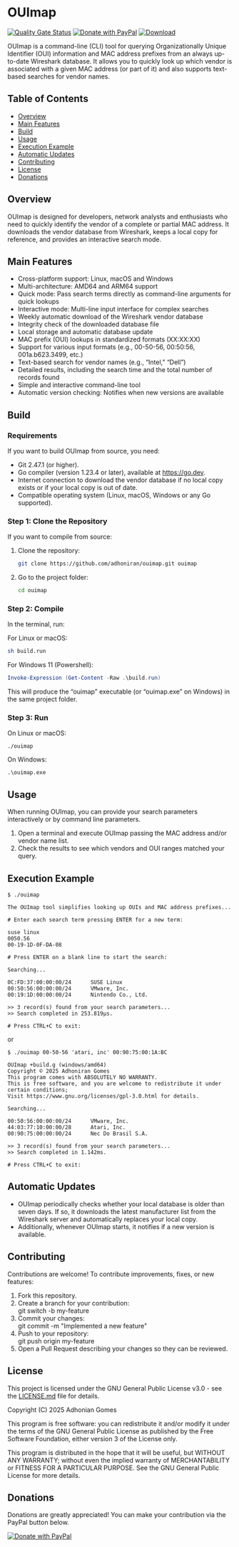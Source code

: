 # OUImap 

[![Quality Gate Status](https://sonarcloud.io/api/project_badges/measure?project=adhoniran_ouimap&metric=alert_status)](https://sonarcloud.io/dashboard?id=adhoniran_ouimap)
[![Donate with PayPal](https://img.shields.io/badge/Donate%20with-PayPal-blue?logo=paypal&logoColor=white)](https://www.paypal.com/donate/?business=N6AH25Q2D4BL8&no_recurring=0&item_name=Contribute+to+the+future+of+our+projects.+Your+donation+via+PayPal+empowers+us+to+keep+creating+and+growing...+Thank+you%21&currency_code=USD)
[![Download](https://img.shields.io/badge/Download-Latest-red?logo=github)](https://github.com/adhoniran/ouimap/releases/latest)

OUImap is a command-line (CLI) tool for querying Organizationally Unique Identifier (OUI) information and MAC address prefixes from an always up-to-date Wireshark database. It allows you to quickly look up which vendor is associated with a given MAC address (or part of it) and also supports text-based searches for vendor names.

## Table of Contents

- [Overview](#overview)
- [Main Features](#main-features)
- [Build](#build)
- [Usage](#usage)
- [Execution Example](#execution-example)
- [Automatic Updates](#automatic-updates)
- [Contributing](#contributing)
- [License](#license)
- [Donations](#donations)

## Overview

OUImap is designed for developers, network analysts and enthusiasts who need to quickly identify the vendor of a complete or partial MAC address. It downloads the vendor database from Wireshark, keeps a local copy for reference, and provides an interactive search mode.

## Main Features

- Cross-platform support: Linux, macOS and Windows
- Multi-architecture: AMD64 and ARM64 support
- Quick mode: Pass search terms directly as command-line arguments for quick lookups
- Interactive mode: Multi-line input interface for complex searches
- Weekly automatic download of the Wireshark vendor database
- Integrity check of the downloaded database file
- Local storage and automatic database update
- MAC prefix (OUI) lookups in standardized formats (XX:XX:XX)
- Support for various input formats (e.g., 00-50-56, 00:50:56, 001a.b623.3499, etc.)
- Text-based search for vendor names (e.g., “Intel,” “Dell”)
- Detailed results, including the search time and the total number of records found
- Simple and interactive command-line tool
- Automatic version checking: Notifies when new versions are available


## Build

### Requirements

If you want to build OUImap from source, you need:

- Git 2.47.1 (or higher).
- Go compiler (version 1.23.4 or later), available at https://go.dev.
- Internet connection to download the vendor database if no local copy exists or if your local copy is out of date.
- Compatible operating system (Linux, macOS, Windows or any Go supported).

### Step 1: Clone the Repository

If you want to compile from source:

1. Clone the repository:
   ```bash
   git clone https://github.com/adhoniran/ouimap.git ouimap
   ```

2. Go to the project folder:  
   ```bash
   cd ouimap
   ```

### Step 2: Compile

In the terminal, run:

For Linux or macOS:
```bash
sh build.run
```

For Windows 11 (Powershell):
```powershell
Invoke-Expression (Get-Content -Raw .\build.run)
```

This will produce the “ouimap” executable (or “ouimap.exe” on Windows) in the same project folder.

### Step 3: Run

On Linux or macOS:
```
./ouimap
```

On Windows:
```
.\ouimap.exe
```

## Usage

When running OUImap, you can provide your search parameters interactively or by command line parameters.

1. Open a terminal and execute OUImap passing the MAC address and/or vendor name list.
2. Check the results to see which vendors and OUI ranges matched your query.

## Execution Example

```
$ ./ouimap
```
```
The OUImap tool simplifies looking up OUIs and MAC address prefixes...

# Enter each search term pressing ENTER for a new term:

suse linux
0050.56
00-19-1D-0F-DA-08

# Press ENTER on a blank line to start the search:

Searching...

0C:FD:37:00:00:00/24      SUSE Linux
00:50:56:00:00:00/24      VMware, Inc.
00:19:1D:00:00:00/24      Nintendo Co., Ltd.

>> 3 record(s) found from your search parameters...
>> Search completed in 253.819µs.

# Press CTRL+C to exit:
```
or

```
$ ./ouimap 00-50-56 'atari, inc' 00:90:75:00:1A:BC
```
```
OUImap +build.g (windows/amd64) 
Copyright © 2025 Adhoniran Gomes
This program comes with ABSOLUTELY NO WARRANTY.
This is free software, and you are welcome to redistribute it under certain conditions;
Visit https://www.gnu.org/licenses/gpl-3.0.html for details.

Searching...

00:50:56:00:00:00/24      VMware, Inc.
44:03:77:10:00:00/28      Atari, Inc.
00:90:75:00:00:00/24      Nec Do Brasil S.A.

>> 3 record(s) found from your search parameters...
>> Search completed in 1.142ms.

# Press CTRL+C to exit:

```

## Automatic Updates

- OUImap periodically checks whether your local database is older than seven days. If so, it downloads the latest manufacturer list from the Wireshark server and automatically replaces your local copy.
- Additionally, whenever OUImap starts, it notifies if a new version is available.

## Contributing

Contributions are welcome! To contribute improvements, fixes, or new features:

1. Fork this repository.
2. Create a branch for your contribution:  
   git switch -b my-feature
3. Commit your changes:  
   git commit -m "Implemented a new feature"
4. Push to your repository:  
   git push origin my-feature
5. Open a Pull Request describing your changes so they can be reviewed.

## License

This project is licensed under the GNU General Public License v3.0 - see the [LICENSE.md](LICENSE.md) file for details.

Copyright (C) 2025 Adhonian Gomes

This program is free software: you can redistribute it and/or modify it under the terms of the GNU General Public License as published by the Free Software Foundation, either version 3 of the License only.

This program is distributed in the hope that it will be useful, but WITHOUT ANY WARRANTY; without even the implied warranty of MERCHANTABILITY or FITNESS FOR A PARTICULAR PURPOSE. See the GNU General Public License for more details.


## Donations

Donations are greatly appreciated! You can make your contribution via the PayPal button below.

[![Donate with PayPal](https://img.shields.io/badge/Donate%20with-PayPal-blue?logo=paypal&logoColor=white)](https://www.paypal.com/donate/?business=N6AH25Q2D4BL8&no_recurring=0&item_name=Contribute+to+the+future+of+our+projects.+Your+donation+via+PayPal+empowers+us+to+keep+creating+and+growing...+Thank+you%21&currency_code=USD)
